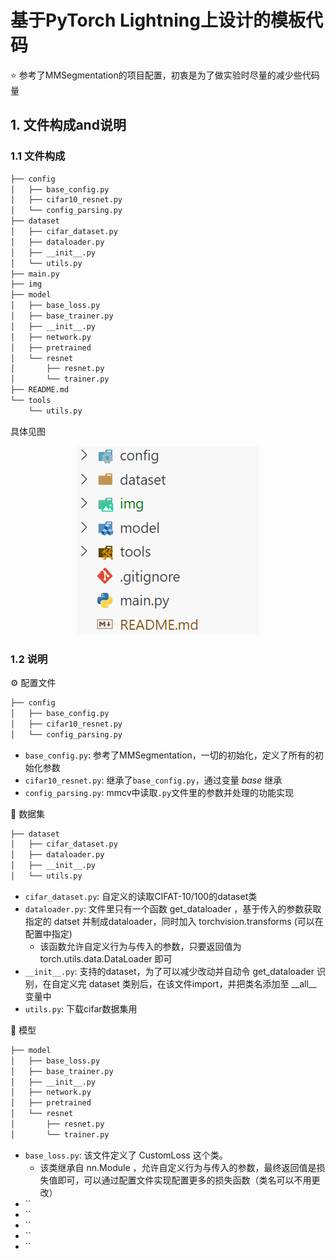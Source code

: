 <!--
 * @Descripttion: 
 * @version: 
 * @Author: Cai Weichao
 * @Date: 2023-04-14 21:13:38
 * @LastEditors: Cai Weichao
 * @LastEditTime: 2023-04-15 17:15:30
-->
# 基于PyTorch Lightning上设计的模板代码
⭐ 参考了MMSegmentation的项目配置，初衷是为了做实验时尽量的减少些代码量

## 1. 文件构成and说明
### 1.1 文件构成
```bash
├── config
│   ├── base_config.py
│   ├── cifar10_resnet.py
│   └── config_parsing.py
├── dataset
│   ├── cifar_dataset.py
│   ├── dataloader.py
│   ├── __init__.py
│   └── utils.py
├── main.py
├── img
├── model
│   ├── base_loss.py
│   ├── base_trainer.py
│   ├── __init__.py
│   ├── network.py
│   ├── pretrained
│   └── resnet
│       ├── resnet.py
│       └── trainer.py
├── README.md
└── tools
    └── utils.py
```
具体见图
<div align=center>
  <img src=./img/img2.png>
</div> 


### 1.2 说明
⚙️ 配置文件 
```bash
├── config
│   ├── base_config.py
│   ├── cifar10_resnet.py
│   └── config_parsing.py
```
+ `base_config.py`: 参考了MMSegmentation，一切的初始化，定义了所有的初始化参数
+ `cifar10_resnet.py`: 继承了`base_config.py`，通过变量 _base_ 继承
+ `config_parsing.py`: mmcv中读取`.py`文件里的参数并处理的功能实现

💾 数据集
```bash
├── dataset
│   ├── cifar_dataset.py
│   ├── dataloader.py
│   ├── __init__.py
│   └── utils.py
```
+ `cifar_dataset.py`: 自定义的读取CIFAT-10/100的dataset类
+ `dataloader.py`: 文件里只有一个函数 get_dataloader ，基于传入的参数获取指定的 datset 并制成dataloader，同时加入 torchvision.transforms (可以在配置中指定)
  + 该函数允许自定义行为与传入的参数，只要返回值为 torch.utils.data.DataLoader 即可
+ `__init__.py`: 支持的dataset，为了可以减少改动并自动令 get_dataloader 识别，在自定义完 dataset 类别后，在该文件import，并把类名添加至 \_\_all__ 变量中
+ `utils.py`: 下载cifar数据集用

🤖 模型
```bash
├── model
│   ├── base_loss.py
│   ├── base_trainer.py
│   ├── __init__.py
│   ├── network.py
│   ├── pretrained
│   └── resnet
│       ├── resnet.py
│       └── trainer.py
```
+ `base_loss.py`: 该文件定义了 CustomLoss 这个类。
  + 该类继承自 nn.Module ，允许自定义行为与传入的参数，最终返回值是损失值即可，可以通过配置文件实现配置更多的损失函数（类名可以不用更改）
+ ``
+ ``
+ ``
+ ``
+ ``
